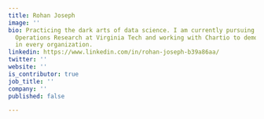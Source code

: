 ```yaml
---
title: Rohan Joseph
image: ''
bio: Practicing the dark arts of data science. I am currently pursuing Master's in
  Operations Research at Virginia Tech and working with Chartio to democratize analytics
  in every organization.
linkedin: https://www.linkedin.com/in/rohan-joseph-b39a86aa/
twitter: ''
website: ''
is_contributor: true
job_title: ''
company: ''
published: false

---
```

